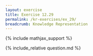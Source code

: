 ```yaml
---
layout: exercise
title: Exercise 12.29
permalink: /kr-exercises/ex_29/
breadcrumb: Knowledge Representation
---
```


{% include mathjax_support %}

<div><i class="arrow-up loader" data-chapter="kr-exercises" data-exercise="ex_29" data-rating="0"></i></div>
{% include_relative question.md %}
